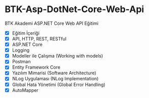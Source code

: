 # BTK-Asp-DotNet-Core-Web-Api
BTK Akademi ASP.NET Core Web API Eğitimi

- [x] Eğitim İçeriği
- [x] API, HTTP, REST, RESTful
- [x] ASP.NET Core
- [x] Logging
- [x] Modeller ile Çalışma (Working with models)
- [x] Postman
- [x] Entity Framework Core
- [x] Yazılım Mimarisi (Software Architecture)
- [x] NLog Uygulaması (NLog Implementation)
- [x] Global Hata Yönetimi (Global Error Handling)
- [x] AutoMapper
